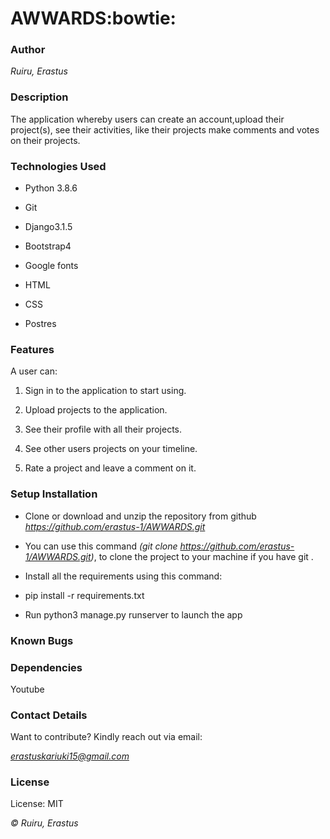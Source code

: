 # **AWWARDS**:bowtie:

### **Author**

*Ruiru, Erastus*

### **Description**

The application  whereby users can create an account,upload their project(s), see their activities, like their projects make comments and votes on their projects.

### **Technologies Used**
- Python 3.8.6

- Git

- Django3.1.5

- Bootstrap4

- Google fonts

- HTML

- CSS

- Postres

### **Features**

A user can:

1) Sign in to the application to start using.

2) Upload projects to the application.

3) See their profile with all their projects.

4) See other users  projects on your timeline.

5) Rate a project and leave a comment on it.

### **Setup Installation**

- Clone or download and unzip the repository from github *https://github.com/erastus-1/AWWARDS.git*

- You can use this command *(git clone https://github.com/erastus-1/AWWARDS.git)*, to clone the project to your machine if you have git .

- Install all the requirements using this command:

- pip install -r requirements.txt

- Run python3 manage.py runserver to launch the app

### **Known Bugs**


### **Dependencies**

Youtube


### **Contact Details**

Want to contribute? Kindly reach out via email:

*erastuskariuki15@gmail.com*

### **License**

License: MIT

*© Ruiru, Erastus*
